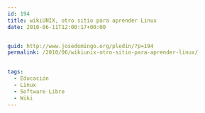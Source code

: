 ```yaml
---
id: 194
title: wikiUNIX, otro sitio para aprender Linux
date: 2010-06-11T12:00:17+00:00


guid: http://www.josedomingo.org/pledin/?p=194
permalink: /2010/06/wikiunix-otro-sitio-para-aprender-linux/

  
tags:
  - Educación
  - Linux
  - Software Libre
  - Wiki
---
```

